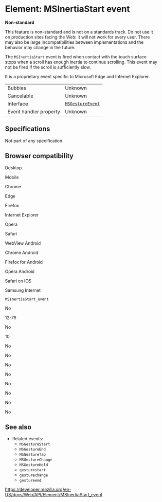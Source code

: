 # Element: MSInertiaStart event

**Non-standard**

This feature is non-standard and is not on a standards track. Do not use it on production sites facing the Web: it will not work for every user. There may also be large incompatibilities between implementations and the behavior may change in the future.

The `MSInertiaStart` event is fired when contact with the touch surface stops when a scroll has enough inertia to continue scrolling. This event may not be fired if the scroll is sufficiently slow.

It is a proprietary event specific to Microsoft Edge and Internet Explorer.

<table><tbody><tr class="odd"><td>Bubbles</td><td>Unknown</td></tr><tr class="even"><td>Cancelable</td><td>Unknown</td></tr><tr class="odd"><td>Interface</td><td><a href="../msgestureevent"><code>MSGestureEvent</code></a></td></tr><tr class="even"><td>Event handler property</td><td>Unknown</td></tr></tbody></table>

## Specifications

Not part of any specification.

## Browser compatibility

Desktop

Mobile

Chrome

Edge

Firefox

Internet Explorer

Opera

Safari

WebView Android

Chrome Android

Firefox for Android

Opera Android

Safari on IOS

Samsung Internet

`MSInertiaStart_event`

No

12-79

No

10

No

No

No

No

No

No

No

No

## See also

- Related events:
  - `MSGestureStart`
  - `MSGestureEnd`
  - `MSGestureTap`
  - `MSGestureChange`
  - `MSGestureHold`
  - `gesturestart`
  - `gesturechange`
  - `gestureend`

<a href="https://developer.mozilla.org/en-US/docs/Web/API/Element/MSInertiaStart_event" class="_attribution-link">https://developer.mozilla.org/en-US/docs/Web/API/Element/MSInertiaStart_event</a>
